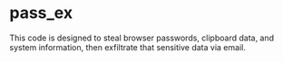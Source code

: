 # pass_ex
This code is designed to steal browser passwords, clipboard data, and system information, then exfiltrate that sensitive data via email.
